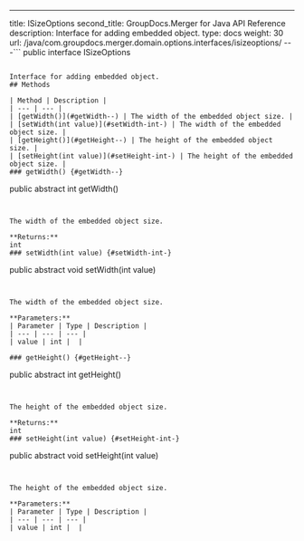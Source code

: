 ---
title: ISizeOptions
second_title: GroupDocs.Merger for Java API Reference
description:  Interface for adding embedded object.
type: docs
weight: 30
url: /java/com.groupdocs.merger.domain.options.interfaces/isizeoptions/
---```
public interface ISizeOptions
```

Interface for adding embedded object.
## Methods

| Method | Description |
| --- | --- |
| [getWidth()](#getWidth--) | The width of the embedded object size. |
| [setWidth(int value)](#setWidth-int-) | The width of the embedded object size. |
| [getHeight()](#getHeight--) | The height of the embedded object size. |
| [setHeight(int value)](#setHeight-int-) | The height of the embedded object size. |
### getWidth() {#getWidth--}
```
public abstract int getWidth()
```


The width of the embedded object size.

**Returns:**
int
### setWidth(int value) {#setWidth-int-}
```
public abstract void setWidth(int value)
```


The width of the embedded object size.

**Parameters:**
| Parameter | Type | Description |
| --- | --- | --- |
| value | int |  |

### getHeight() {#getHeight--}
```
public abstract int getHeight()
```


The height of the embedded object size.

**Returns:**
int
### setHeight(int value) {#setHeight-int-}
```
public abstract void setHeight(int value)
```


The height of the embedded object size.

**Parameters:**
| Parameter | Type | Description |
| --- | --- | --- |
| value | int |  |

